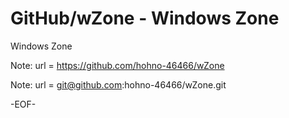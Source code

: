 # GitHub/wZone - Windows Zone

Windows Zone

Note:	url = https://github.com/hohno-46466/wZone

Note:	url = git@github.com:hohno-46466/wZone.git

-EOF-
